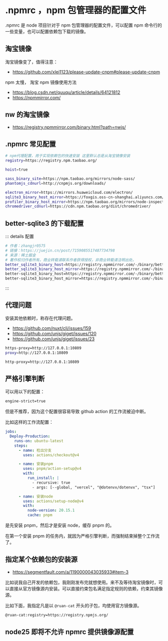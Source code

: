 # .npmrc ，npm 包管理器的配置文件

.npmrc 是 node 项目针对于 npm 包管理器的配置文件，可以配置 npm 命令行的一些变量，也可以配置依赖包下载的镜像。

## 淘宝镜像

淘宝镜像变了，值得注意：

- https://github.com/xlei1123/please-update-cnpm#please-update-cnpm

npm 太慢， 淘宝 npm 镜像使用方法

- https://blog.csdn.net/quuqu/article/details/64121812
- https://npmmirror.com/

## nw 的淘宝镜像

- https://registry.npmmirror.com/binary.html?path=nwjs/

## .npmrc 常见配置

```bash
# npm代理配置，用于实现依赖包的快速安装 这里默认总是从淘宝镜像安装
registry=https://registry.npm.taobao.org/

hoist=true

sass_binary_site=https://npm.taobao.org/mirrors/node-sass/
phantomjs_cdnurl=http://cnpmjs.org/downloads/

electron_mirror=https://mirrors.huaweicloud.com/electron/
sqlite3_binary_host_mirror=https://foxgis.oss-cn-shanghai.aliyuncs.com/
profiler_binary_host_mirror=https://npm.taobao.org/mirrors/node-inspector/
chromedriver_cdnurl=https://cdn.npm.taobao.org/dist/chromedriver/
```

## better-sqlite3 的下载配置

::: details 配置

```bash
# 作者：zhangjr0575
# 链接：https://juejin.cn/post/7159085517487734798
# 来源：稀土掘金
# 著作权归作者所有。商业转载请联系作者获得授权，非商业转载请注明出处。
better_sqlite3_binary_host=https://registry.npmmirror.com/-/binary/better-sqlite3
better_sqlite3_binary_host_mirror=https://registry.npmmirror.com/-/binary/better-sqlite3
better-sqlite3_binary_host=https://registry.npmmirror.com/-/binary/better-sqlite3
better-sqlite3_binary_host_mirror=https://registry.npmmirror.com/-/binary/better-sqlite3
```

:::

## 代理问题

安装其他依赖时，称存在代理问题。

- https://github.com/nuxt/cli/issues/159
- https://github.com/unjs/giget/issues/120
- https://github.com/unjs/giget/issues/23

```bash
https-proxy=http://127.0.0.1:10809
proxy=http://127.0.0.1:10809

http-proxy=http://127.0.0.1:10809
```

<!-- FORCE_NODE_FETCH=1 -->

## 严格引擎判断

可以用以下的配置：

```bash
engine-strict=true
```

但是不推荐，因为这个配置很容易导致 github action 的工作流被迫中断。

比如这样的工作流配置：

```yaml
jobs:
  Deploy-Production:
    runs-on: ubuntu-latest
    steps:
      - name: 检出分支
        uses: actions/checkout@v4

      - name: 安装pnpm
        uses: pnpm/action-setup@v4
        with:
          run_install: |
            - recursive: true
            - args: [--global, "vercel", "@dotenvx/dotenvx", "tsx"]

      - name: 安装node
        uses: actions/setup-node@v4
        with:
          node-version: 20.15.1
          cache: pnpm
```

是先安装 pnpm，然后才是安装 node，缓存 pnpm 的。

在第一个安装 pnpm 的任务内，就因为严格引擎判断，而强制结束掉整个工作流了。

## 指定某个依赖包的安装源

- https://segmentfault.com/a/1190000043035933#item-3

比如说我自己开发的依赖包，我刚刚发布完就想使用。来不及等待淘宝镜像时，可以直接从官方镜像源内安装。可以直接约束包名满足指定规则的依赖，约束其镜像源。

比如下面，我指定凡是以 `@ruan-cat` 开头的子包，均使用官方镜像源。

```bash
@ruan-cat:registry=https://registry.npmjs.org/
```

## node25 即将不允许 npmrc 提供镜像源配置
